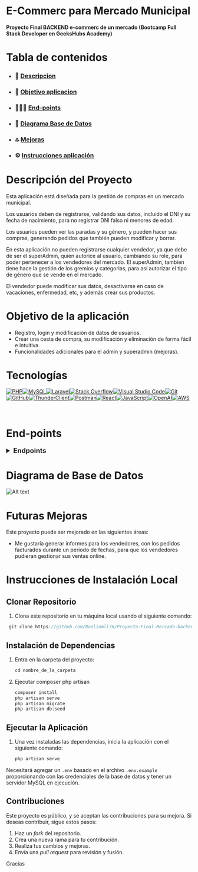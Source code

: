 
<h1>  E-Commerc para Mercado Municipal  </h1>

**Proyecto Final BACKEND e-commerc de un mercado (Bootcamp Full Stack Developer en GeeksHubs Academy)**

# Tabla de contenidos

-   ### 🚀 [Descripcion](#descripción-del-proyecto)
-   ### 🎯 [Objetivo aplicacion](#objetivo-de-la-aplicación)
-   ### 👩🏽‍💻 [End-points](#end-points)
-   ### 👀 [Diagrama Base de Datos](#diagrama-base-de-datos)
-   ### 🔝 [Mejoras](#futuras-mejoras)
-   ### ⚙️ [Instrucciones aplicación](#instrucciones-de-instalación-local)

# Descripción del Proyecto

Esta aplicación está diseñada para la gestión de compras en un mercado municipal.

Los usuarios deben de registrarse, validando sus datos, incluido el DNI y su fecha de nacimiento, para no registrar DNI falso ni menores de edad.

Los usuarios pueden ver las paradas y su género, y pueden hacer sus compras, generando pedidos que también pueden modificar y borrar.

En esta aplicación no pueden registrarse cualquier vendedor, ya que debe de ser el superAdmin, quien autorice al usuario, cambiando su role, para poder pertenecer a los vendedores del mercado.
El superAdmin, tambien tiene hace la gestión de los gremios y categorias, para así autorizar el tipo de género que se vende en el mercado.

El vendedor puede modificar sus datos, desactivarse en caso de vacaciones, enfermedad, etc, y además crear sus productos.

# Objetivo de la aplicación

-   Registro, login y modificación de datos de usuarios.
-   Crear una cesta de compra, su modificación y eliminación de forma fácil e intuitiva.
-   Funcionalidades adicionales para el admin y superadmin (mejoras).

# Tecnologías

[![PHP](https://img.shields.io/badge/php-%23777BB4.svg?style=for-the-badge&logo=php&logoColor=white)](https://www.php.net/manual/es/intro-whatis.php)[![MySQL](https://img.shields.io/badge/mysql-%2300f.svg?style=for-the-badge&logo=mysql&logoColor=white)](https://www.mysql.com/)[![Laravel](https://img.shields.io/badge/laravel-%23FF2D20.svg?style=for-the-badge&logo=laravel&logoColor=white)](https://laravel.com/)[![Stack Overflow](https://img.shields.io/badge/-Stackoverflow-FE7A16?style=for-the-badge&logo=stack-overflow&logoColor=white)](https://stackoverflow.com/)[![Visual Studio Code](https://img.shields.io/badge/Visual%20Studio%20Code-0078d7.svg?style=for-the-badge&logo=visual-studio-code&logoColor=white)](https://code.visualstudio.com/)[![Git](https://img.shields.io/badge/git-%23F05033.svg?style=for-the-badge&logo=git&logoColor=white)](https://git-scm.com/)[![GitHub](https://img.shields.io/badge/github-%23121011.svg?style=for-the-badge&logo=github&logoColor=white)](https://github.com/)[![ThunderClient](https://img.shields.io/badge/Thunder_Client-%237A1FA2?style=for-the-badge)](https://www.thunderclient.com/)[![Postman](https://img.shields.io/badge/Postman-FF6C37?style=for-the-badge&logo=postman&logoColor=white)](https://www.postman.com/)[![React](https://img.shields.io/badge/React-61DAFB?style=for-the-badge&logo=react&logoColor=white)](https://reactjs.org/)[![JavaScript](https://img.shields.io/badge/JavaScript-F7DF1E?style=for-the-badge&logo=javascript&logoColor=black)](https://developer.mozilla.org/en-US/docs/Web/JavaScript)[![OpenAI](https://img.shields.io/badge/OpenAI-%236400A5?style=for-the-badge)](https://www.openai.com/)[![AWS](https://img.shields.io/badge/AWS-%23232F3E?style=for-the-badge&logo=amazon-aws&logoColor=white)](https://aws.amazon.com/)

</br>

# End-points
<details>
  <summary style="font-weight: bold; font-size: 1.3em;">Endpoints</summary>

##Sin token
-   `Route::post('/register')` Register user.
-   `Route::post('/login')` Login user.
-   `Route::get('/allGuilds')`Muestra todos los gremios`
-   `Route::get('/allStoresByGuild/{id}')`Muestra los vendedores de ese gremio
-    `Route::get('/product/allProductsByStore/{id}')` Muestra todos los productos del vendedor
-    `Route::get('/getImage_productById/{id}')` Devuelve la imagen del producto seleccionado

##Con token
-   `Route::get('/users/profile')` Profile user.
-   `Route::post('/users/logout')` Logout user
-   `Route::put('/users/update')` Update user
-   `Route::put('/users/password')` Update password
-   `Route::put('/users/inactivate')` Inactivate user
-   `Route::post('/stores/register')` Registro del vendedor despues de ser autorizado por el superAdmin, cambiando su role.
-   `Route::get('/stores/profile')` Muestra los datos del vendedor
-   `Route::put('/stores/update')` Modifica los datos del vendedor
-   `Route::post('/product/register')`Crear productos con token vendedor
-    `Route::get('/product/profile/{id}')`Mostrar producto si pertenece al vendedor
-    `Route::delete('/product/delete/{id}')`Eliminar productos que pertenezcan al vendedor logueado
-    `Route::put('/product/update/{id}')`Modificar productos que pertenezcana al vendedor logueado
-    `Route::get('/allCategories')` Mostrar todas las categorias existentes
-    `Route::get('/categories/profileByGuild/{id}')`Muestra las categorias de un gremio
-    `Route::get('/allImage_product',)`Muestra las imágenes de los productos     
-    `Route::post('/order/register')` Crear una orden de pedido
-    `Route::put('/order/update/{id}')`Modificar un pedido
-    `Route::delete('/order/delete/{id}')`Eliminar un pedido
-    `Route::get('/order/basket')`Devuelve todos los pedidos de un user que componen una cesta y no están facturados
-    `Route::post('/confirmBasket')`Confirmación de la cesta, y cambio a estado facturado.

##Con token superAdmin
-   `Route::put('/users/activate/{id}')` Activar un usuario
-   `Route::put('/users/role/{id}')` Cambio de role para poder crear vendedores
-   `Route::get('/allUsers')` Mostrar todos los usuarios
-    `Route::post('/guilds/register')`Crear nuevos gremios
-    `Route::put('/guilds/update/{id})`Modificar los gremios
-    `Route::delete('/guilds/delete/{id})`Eliminar gremios, por si ya no son validos para vender en el mercado, por ej.
-    `Route::post('/categories/register')`Crear categorias
-    `Route::put('/categories/update/{id}')`Modificar categorias
-    `Route::delete('/categories/delete/{id}')`Eliminar categorias
-    `Route::post('/image_product/register')`Crear imágenes de productos.
-    `Route::put('/image_product/update/{id}')`Modificar las imágenes de los productos
-   `Route::delete('/image_product/delete/{id}')`Eliminar imágenes de los productos
</details>




# Diagrama de Base de Datos

![Alt text](./public/image/DiseñoDB.png)


# Futuras Mejoras

Este proyecto puede ser mejorado en las siguientes áreas:

-   Me gustaría generar informes para los vendedores, con los pedidos facturados durante un periodo de fechas, para que los vendedores pudieran gestionar sus ventas online.


# Instrucciones de Instalación Local

## Clonar Repositorio

1. Clona este repositorio en tu máquina local usando el siguiente comando:

```jsx
 git clone https://github.com/Noeliamll76/Proyecto-Final-Mercado-backend

```

## Instalación de Dependencias

1. Entra en la carpeta del proyecto:

    ```jsx
    cd nombre_de_la_carpeta

    ```

2. Ejecutar composer php artisan

    ```jsx
    composer install
    php artisan serve
    php artisan migrate
    php artisan db:seed
    ```

## Ejecutar la Aplicación

1. Una vez instaladas las dependencias, inicia la aplicación con el siguiente comando:

    ```bash
    php artisan serve
    ```
Necesitará agregar un `.env` basado en el archivo `.env.example` proporcionando con las credenciales de la base de datos y tener un servidor MySQL en ejecución.


## Contribuciones

Este proyecto es público, y se aceptan las contribuciones para su mejora. Si deseas contribuir, sigue estos pasos:

1. Haz un _fork_ del repositorio.
2. Crea una nueva rama para tu contribución.
3. Realiza tus cambios y mejoras.
4. Envía una _pull request_ para revisión y fusión.

Gracias
